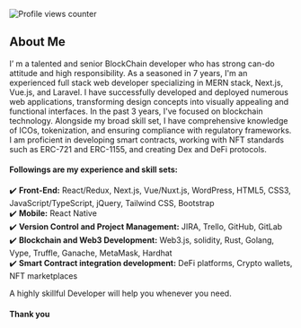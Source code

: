 ![Profile views counter](https://komarev.com/ghpvc/?username=phantom0109&&style=flat-square)

<!-- <h1 align="center">
  <a href="https://git.io/typing-svg">
    <img src="https://readme-typing-svg.herokuapp.com/?lines=Senior+FullStack+Engineer;Senior+Blockchain+Engineer&center=true&size=26&color=ff8a65">
  </a>

  <a href="https://git.io/typing-svg">
    <img src="https://readme-typing-svg.herokuapp.com/?lines=Senior+BlockChain+Engineer;Senior+FullStack+Engineer&center=true&size=26&color=54AEFF">
  </a>
</h1>

<p align="center"> -->

  ## About Me

I’ m a talented and senior BlockChain developer who has strong can-do attitude and high responsibility. As a seasoned in 7 years, I'm an experienced full stack web developer specializing in MERN stack, Next.js, Vue.js, and Laravel. I have successfully developed and deployed numerous web applications, transforming design concepts into visually appealing and functional interfaces.
In the past 3 years, I've focused on blockchain technology. Alongside my broad skill set, I have comprehensive knowledge of ICOs, tokenization, and ensuring compliance with regulatory frameworks. I am proficient in developing smart contracts, working with NFT standards such as ERC-721 and ERC-1155, and creating Dex and DeFi protocols. 
  
</p>

 <h4>Followings are my experience and skill sets:</h4>
✔️ <b>Front-End:</b> React/Redux, Next.js, Vue/Nuxt.js, WordPress, HTML5, CSS3, JavaScript/TypeScript, jQuery, Tailwind CSS, Bootstrap<br>
✔️ <b>Mobile:</b> React Native <br>
✔️ <b>Version Control and Project Management:</b> JIRA, Trello, GitHub, GitLab<br>
✔️ <b>Blockchain and Web3 Development:</b> Web3.js, solidity, Rust, Golang, Vype, Truffle, Ganache, MetaMask, Hardhat<br>
✔️ <b>Smart Contract integration development:</b> DeFi platforms, Crypto wallets, NFT marketplaces<br>

A highly skillful Developer will help you whenever you need.<br>
<h4><b>Thank you</b></h4>

<!-- <h2 align="center">⚡ Stats</h2>

<div class="d-block", align="center">

[![trophy](https://github-profile-trophy.vercel.app/?username=kittinan&theme=onedark&style=center&column=10)](https://github.com/ryo-ma/github-profile-trophy)
[![trophy](https://github-profile-trophy.vercel.app/?username=ryo-ma&column=8)](https://github.com/ryo-ma/github-profile-trophy)

---

</div>


## Prefered Technicals
<p align="center">
  <img src="https://media3.giphy.com/media/ln7z2eWriiQAllfVcn/200w.webp" width="100"><img src="https://i.giphy.com/media/LMt9638dO8dftAjtco/200.webp" width="100"><img src="https://i.giphy.com/media/eNAsjO55tPbgaor7ma/200w.webp" width="100"><img src="https://i.giphy.com/media/VgGthkhUvGgOit7Y9i/200.webp" width="100"><img src="https://media3.giphy.com/media/kdFc8fubgS31b8DsVu/giphy.webp" width="100"><img src="https://i.giphy.com/media/KzJkzjggfGN5Py6nkT/200.webp" width="100"><img src="https://i.giphy.com/media/IdyAQJVN2kVPNUrojM/200.webp" width="100">
</p> 

###  My Major Skill :  
  <div style="display: flex; align-items: flex-start; align: center">
<table align="center">
  <tr>
    <td align="center" width="96">
        <a href="https://drive.google.com/file/d/1p2Y4xDEixiKGIndXhAvXaa1zQothjKoI/view?usp=sharing" ><img src="https://techstack-generator.vercel.app/react-icon.svg" alt="icon" width="65" height="65" /></a>
      <br>React
    </td>
    <td align="center" width="96">
      <a href="#macropower-tech">
        <img src="https://techstack-generator.vercel.app/python-icon.svg" alt="icon" width="65" height="65" />
      </a>
      <br>Python
    </td>
    <td align="center" width="96">
        <img src="https://techstack-generator.vercel.app/js-icon.svg" alt="icon" width="65" height="65" />
      <br>JavaScript
    </td>
    <td align="center" width="96">
        <img src="https://techstack-generator.vercel.app/cpp-icon.svg" alt="icon" width="65" height="65" />
      <br>C++
    </td>
    <td align="center" width="96">
        <img src="https://techstack-generator.vercel.app/mysql-icon.svg" alt="icon" width="65" height="65" />
      <br>MySQL
    </td>
    <td align="center" width="96">
        <img src="https://techstack-generator.vercel.app/ts-icon.svg" alt="icon" width="65" height="65" />
      <br>TypeScript
    </td>
    <td align="center" width="96">
        <img src="https://techstack-generator.vercel.app/csharp-icon.svg" alt="icon" width="65" height="65" />
      <br>C#
    </td>
  </tr>
  <tr>
  <td align="center" width="96">
        <img src="https://techstack-generator.vercel.app/django-icon.svg" alt="icon" width="65" height="65" />
      <br>Django
    <td align="center"  width="96">
        <img src="https://skillicons.dev/icons?i=laravel" width="48" height="48" alt="Laravel" />
      <br>Laravel
    </td>
    <td align="center"  width="96">
        <img src="https://skillicons.dev/icons?i=html" width="48" height="48" alt="HTML5" />
      <br>HTML5
    </td>
    <td align="center" width="96">
        <img src="https://skillicons.dev/icons?i=css" width="48" height="48" alt="css" />
      <br>CSS
    </td>
    <td align="center"  width="96">
        <img src="https://skillicons.dev/icons?i=bootstrap" width="48" height="48" alt="bootstrap" />
      <br>Bootstrap
    </td>
    <td align="center" width="96">
        <img src="https://skillicons.dev/icons?i=tailwind" width="48" height="48" alt="tailwind" />
      <br>Tailwind
    </td>
    <td align="center" width="96">
        <img src="https://skillicons.dev/icons?i=jquery" width="48" height="48" alt="jQuery" />
      <br>jQuery
    </td>
  </tr>
 <tr>
      <td align="center" width="96">
        <img src="https://skillicons.dev/icons?i=mongodb" width="48" height="48" alt="MongoDB" />
      <br>MongoDB
    </td>
        <td align="center" width="96">
        <img src="https://skillicons.dev/icons?i=nodejs" width="48" height="48" alt="Nodejs" />
      <br>Nodejs
      </td>
      </td>
    <td align="center" width="96">
        <img src="https://skillicons.dev/icons?i=php" width="48" height="48" alt="PHP" />
      <br>PHP
    </td>
            <td align="center" width="96">
        <img src="https://skillicons.dev/icons?i=vscode" width="48" height="48" alt="VsCode" />
      <br>VsCode
    </td>
              <td align="center" width="96">
        <img src="https://skillicons.dev/icons?i=vue" width="48" height="48" alt="Vue" />
      <br>Vue
    </td>
              <td align="center" width="96">
        <img src="https://skillicons.dev/icons?i=sass" width="48" height="48" alt="Sass" />
      <br>Sass
    </td>
    <td align="center" width="96">
        <img src="https://skillicons.dev/icons?i=postgres" width="48" height="48" alt="PostgreSQL" />
      <br>PostgreSQL
    </td>
 </tr>
 <tr>
     <td align="center" width="96">
        <img src="https://skillicons.dev/icons?i=wordpress" width="48" height="48" alt="WordPress" />
      <br>WordPress
    </td>
     <td align="center" width="96">
        <img src="https://skillicons.dev/icons?i=dotnet" width="48" height="48" alt=".Net" />
      <br>.Net
    </td>
     <td align="center" width="96">
        <img src="https://skillicons.dev/icons?i=androidstudio" width="48" height="48" alt="AndroidStudio" />
      <br>AndroidStudio
    </td>
     <td align="center" width="96">
        <img src="https://skillicons.dev/icons?i=cloudflare" width="48" height="48" alt="CloudFlare" />
      <br>CloudFlare
    </td>
     <td align="center" width="96">
        <img src="https://skillicons.dev/icons?i=java" width="48" height="48" alt="Java" />
      <br>Java
    </td>
     <td align="center" width="96">
        <img src="https://skillicons.dev/icons?i=go" width="48" height="48" alt="Go" />
      <br>Go
    </td>
     <td align="center" width="96">
        <img src="https://skillicons.dev/icons?i=unity" width="48" height="48" alt="Unity" />
      <br>Unity
    </td>
 </tr>
</table>
<br>
<br> -->

